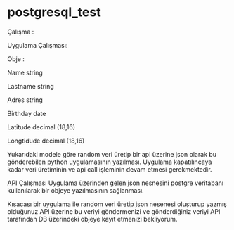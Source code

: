 # postgresql_test

Çalışma :

 

Uygulama Çalışması:
 

Obje :

 

Name string

Lastname string

Adres string

Birthday date

Latitude decimal (18,16)

Longtidude decimal (18,16)
 

 

Yukarıdaki modele göre random veri üretip bir api üzerine json olarak bu gönderebilen python uygulamasının yazılması. Uygulama kapatılıncaya kadar veri üretiminin ve api call işleminin devam etmesi gerekmektedir.

 

API Çalışması
Uygulama üzerinden gelen json nesnesini postgre veritabanı kullanılarak bir objeye yazılmasının sağlanması.

 

 

Kısacası bir uygulama ile random veri üretip json nesenesi oluşturup yazmış olduğunuz API üzerine bu veriyi göndermenizi ve gönderdiğiniz veriyi API tarafından DB üzerindeki objeye kayıt etmenizi bekliyorum.
